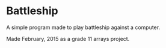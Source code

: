 # Battleship
A simple program made to play battleship against a computer. 

Made February, 2015 as a grade 11 arrays project.
